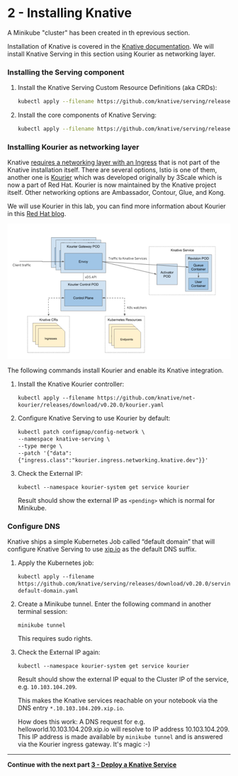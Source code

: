 # 2 - Installing Knative

A Minikube "cluster" has been created in th eprevious section.

Installation of Knative is covered in the [Knative documentation](https://knative.dev/docs/install/any-kubernetes-cluster/). We will install Knative Serving in this section using Kourier as networking layer.

### Installing the Serving component 

1. Install the Knative Serving Custom Resource Definitions (aka CRDs):

      ```sh
      kubectl apply --filename https://github.com/knative/serving/releases/download/v0.20.0/serving-crds.yaml
      ```

1. Install the core components of Knative Serving:

      ```sh
      kubectl apply --filename https://github.com/knative/serving/releases/download/v0.20.0/serving-core.yaml
      ```

### Installing Kourier as networking layer

Knative [requires a networking layer with an Ingress](https://knative.dev/docs/install/any-kubernetes-cluster/) that is not part of the Knative installation itself. There are several options, Istio is one of them, another one is [Kourier](https://github.com/knative/net-kourier) which was developed originally by 3Scale which is now a part of Red Hat. Kourier is now maintained by the Knative project itself. Other networking options are Ambassador, Contour, Glue, and Kong. 

We will use Kourier in this lab, you can find more information about Kourier in this [Red Hat blog](https://developers.redhat.com/blog/2020/06/30/kourier-a-lightweight-knative-serving-ingress/).

![Kourier](../images/Kourier_diagram.png)

The following commands install Kourier and enable its Knative integration.

1. Install the Knative Kourier controller:

      ```
      kubectl apply --filename https://github.com/knative/net-kourier/releases/download/v0.20.0/kourier.yaml
      ```

1. Configure Knative Serving to use Kourier by default:

      ```
      kubectl patch configmap/config-network \
      --namespace knative-serving \
      --type merge \
      --patch '{"data":{"ingress.class":"kourier.ingress.networking.knative.dev"}}'
      ```

1. Check the External IP:

      ```
      kubectl --namespace kourier-system get service kourier
      ```

      Result should show the external IP as `<pending>` which is normal for Minikube.

### Configure DNS

Knative ships a simple Kubernetes Job called “default domain” that will configure Knative Serving to use [xip.io](http://xip.io/) as the default DNS suffix.

1. Apply the Kubernetes job:

      ```
      kubectl apply --filename https://github.com/knative/serving/releases/download/v0.20.0/serving-default-domain.yaml
      ```

1. Create a Minikube tunnel. Enter the following command in another terminal session:

      ```
      minikube tunnel
      ```

      This requires sudo rights.

1. Check the External IP again:

      ```
      kubectl --namespace kourier-system get service kourier
      ```

      Result should show the external IP equal to the Cluster IP of the service, e.g. `10.103.104.209`. 

      This makes the Knative services reachable on your notebook via the DNS entry `*.10.103.104.209.xip.io`.

      How does this work: A DNS request for e.g. helloworld.10.103.104.209.xip.io will resolve to IP address 10.103.104.209. This IP address is made available by `minikube tunnel` and is answered via the Kourier ingress gateway. It's magic :-)


---

__Continue with the next part [3 - Deploy a Knative Service](../workshop/3-DeployKnativeService.md)__      

